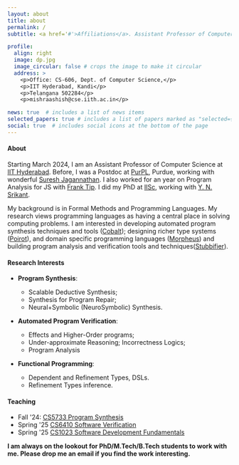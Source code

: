 ```yaml
---
layout: about
title: about
permalink: /
subtitle: <a href='#'>Affiliations</a>. Assistant Professor of Computer Science@IITH.

profile:
  align: right
  image: dp.jpg
  image_circular: false # crops the image to make it circular
  address: >
    <p>Office: CS-606, Dept. of Computer Science,</p>
    <p>IIT Hyderabad, Kandi</p>
    <p>Telangana 502284</p>
    <p>mishraashish@cse.iith.ac.in</p>

news: true  # includes a list of news items
selected_papers: true # includes a list of papers marked as "selected={true}"
social: true  # includes social icons at the bottom of the page
---
```

#### About
Starting March 2024, I am an Assistant Professor of Computer Science at [IIT Hyderabad](https://cse.iith.ac.in). Before, I was a Postdoc at [PurPL](https://purduepl.github.io), Purdue, working with wonderful [Suresh Jagannathan](https://www.cs.purdue.edu/homes/suresh/). I also worked for an year on Program Analysis for JS with [Frank Tip](http://www.franktip.org/). I did my PhD at [IISc](https://www.csa.iisc.ac.in/), working with [Y. N. Srikant](https://drona.csa.iisc.ac.in/~srikant/).

My background is in Formal Methods and Programming Languages. My research views programming languages as having a central place in solving computing problems. I am interested in developing  automated program synthesis techniques and tools ([Cobalt](https://aegis-iisc.github.io/assets/pdf/OOPSLA23.pdf)); designing richer type systems ([Poirot](https://aegis-iisc.github.io/assets/pdf/poirotpreprint.pdf)), and domain specific programming languages ([Morpheus](https://arxiv.org/abs/2305.07901v1)) and building program analysis and verification tools and techniques([Stubbifier](https://aegis-iisc.github.io/assets/pdf/JESE.pdf)).
#### Research Interests

- **Program Synthesis**: 
	- Scalable Deductive Synthesis;
	- Synthesis for Program Repair; 
  - Neural+Symbolic (NeuroSymbolic) Synthesis.

- **Automated Program Verification**: 
	- Effects and Higher-Order programs; 
	- Under-approximate Reasoning; Incorrectness Logics; 
	- Program Analysis
  
- **Functional Programming**:
	-  Dependent and Refinement Types, DSLs.
  -  Refinement Types inference.
  
#### Teaching 

-   Fall '24: [CS5733 Program Synthesis](/cs5733/)
-   Spring '25 [CS6410 Software Verification]()
-   Spring '25 [CS1023 Software Development Fundamentals]()

<!-- 
#### Blog 
I try to write sometimes, on any topic which comes across my mind.
[My Ideas](https://augustashish.wordpress.com/) -->

**I am always on the lookout for PhD/M.Tech/B.Tech students to work with me. 
Please drop me an email if you find the work interesting.**